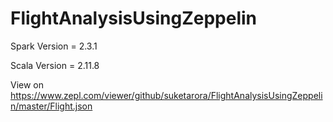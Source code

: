 # FlightAnalysisUsingZeppelin


Spark Version = 2.3.1

Scala Version = 2.11.8

View on https://www.zepl.com/viewer/github/suketarora/FlightAnalysisUsingZeppelin/master/Flight.json

